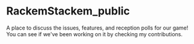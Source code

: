 # RackemStackem_public
A place to discuss the issues, features, and reception polls for our game!
You can see if we've been working on it by checking my contributions.
